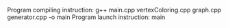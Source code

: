 Program compiling instruction:
g++ main.cpp vertexColoring.cpp graph.cpp generator.cpp -o main
Program launch instruction:
main
